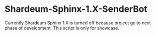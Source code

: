 # Shardeum-Sphinx-1.X-SenderBot

Currently Shardeum Sphinx 1.X is turned off because project go to next phase of development. This script is only for showcase.
